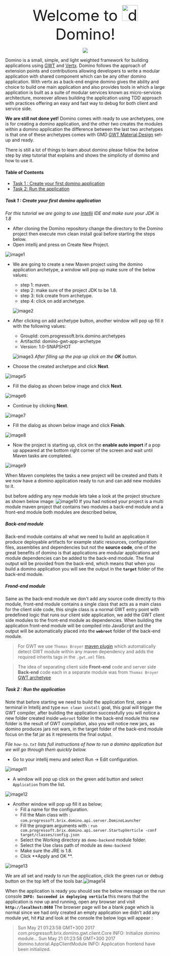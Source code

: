 <p align="center"><font size="20">Welcome to <img alt="domino"src="https://avatars2.githubusercontent.com/u/28739752?v=3&s=200" width="50"/> Domino! </font></p>
<p align="center">
  <a title="Gitter" href=""><img src="https://badges.gitter.im/Join%20Chat.svg"></a>
</p>

Domino is a small, simple, and  light weighted framework for building applications using  [GWT](http://www.gwtproject.org/)  and [Vertx](http://vertx.io/).  Domino follows the approach of extension points and contributions allowing developers to write a modular application with shared component which can be any other domino application. With vertx as a back-end engine domino gives the ability and choice to build one main application and also provides tools in which a large application is built as a suite of modular services known as micro-services architecture, moreover allows building the application using TDD approach with practices offering an easy and fast way to debug for both client and service side.

**We are still not done yet!** Domino comes with ready to use archetypes, one is for creating a domino application, and the other two creates the modules within a domino application the difference between the last two archetypes is that one of these archetypes comes with GMD [GWT Material Design](https://github.com/GwtMaterialDesign) set-up and ready.

There is still a lot of things to learn about domino please follow the below step by step tutorial that explains and shows the simplicity of domino and how to use it.

#### **Table of Contents**
* [Task 1 : Create your first domino application](#Task1)
* [Task 2: Run the application](#Task2)

##### **Task 1 : Create your first domino application** <a name="Task1"></a>
*For this tutorial we are going to use [Intellij](https://www.jetbrains.com/idea/) IDE and make sure your JDK is 1.8*

- After cloning the Domino repository change the directory to the Domino project then execute mvn clean install goal before starting the steps below.
- Open intellij and press on Create New Project.

![image1](https://raw.githubusercontent.com/GwtDomino/domino/0d80397597737c14f08032856adc6cba36b188a7/documents/012.png)

- We are going to create a new Maven project using the domino application archetype, a window will pop up make sure of the below values:
    - step 1: maven.
    - step 2: make sure of the project JDK to be 1.8.
    - step 3: tick create from archetype.
    - step 4: click on add archetype.
    
    ![image2](https://raw.githubusercontent.com/GwtDomino/domino/master/documents/013.png)
- After clicking on add archetype button, another window will pop up fill it with the following values: 
  - GroupId: com.progressoft.brix.domino.archetypes
  - ArtifactId: domino-gwt-app-archetype
  - Version: 1.0-SNAPSHOT
  
  ![image3](https://raw.githubusercontent.com/GwtDomino/domino/master/documents/014.png)
*After filling up the pop up click on the **OK** button.*
- Choose the created archetype and click **Next**.

![image5](https://raw.githubusercontent.com/GwtDomino/domino/master/documents/015.png)

- Fill the dialog as shown below image and click **Next**.			

![image6](https://raw.githubusercontent.com/GwtDomino/domino/master/documents/016.png)

- Continue by clicking **Next**.		

![image7](https://raw.githubusercontent.com/GwtDomino/domino/master/documents/017.png)

- Fill the dialog as shown below image and click **Finish**.	

![image8](https://raw.githubusercontent.com/GwtDomino/domino/master/documents/018.png)

- Now the project is starting up, click on the **enable auto import** if a pop up appeared  at the bottom right corner of the screen and wait until Maven tasks are completed.

![image9](https://raw.githubusercontent.com/GwtDomino/domino/master/documents/019.png)

When Maven completes the tasks a new project will be created and thats it we now have a domino application ready to run and can add new modules to it.

but before adding any new module lets take a look at the project structure as shown below image:
![image10](https://raw.githubusercontent.com/GwtDomino/domino/master/documents/)
If you had noticed your project is a multi module maven project that contains two modules a back-end module and a front-end module both modules are described below,

##### Back-end module
Back-end module contains all what we need to build an application it produce deployable artifacts for example static resources, configuration files, assemblies and dependencies but not the **source code**, one of the great benefits of domino is that applications are modular applications and module dependencies can be added to the back-end module. The final output will be provided from the back-end, which means that when you build a domino application you will see the output in the **`target`** folder of the back-end module.

##### Frond-end module
Same as the back-end module we don't add any source code directly to this module, front-end module contains a single class that acts as a main class for the client side code, this single class is a normal GWT entry point with predefined logic that runs our client side application, we add the GWT client side modules to the front-end module as dependencies. When building the application front-end module will be compiled into JavaScript and the output will be automatically placed into the **`webroot`** folder of the back-end module.

> For GWT we use `Thomas Broyer` [maven plugin](https://github.com/tbroyer/gwt-maven-plugin)  which automatically detect GWT module within any maven dependency and adds the required inherits tags in the `.gwt.xml` files.

> The idea of separating client side **Front-end** code and server side **Back-end** code each in a separate module was from `Thomas Broyer` [GWT archetype](https://github.com/tbroyer/gwt-maven-archetypes)



##### **Task 2 : Run the application** <a name="Task2"></a>
Note that before starting we need to build the application first, open a terminal in Intellij and type `mvn clean install` goal, this goal will trigger the GWT compiler,  after building the application successfully you will notice a new folder created inside `webroot` folder in the back-end module this new folder is the result of GWT compilation, also you will notice new jars, as domino produces jars not wars, in the target folder of the back-end module focus on the fat jar as it represents the final output.

*File `how-to.txt` lists full instructions of how to run a domino application but we will go through them quickly below.*

- Go to your intellij menu and select Run -> Edit configuration.

![image11](https://raw.githubusercontent.com/GwtDomino/domino/master/documents/020.png)

- A window will pop up click on the green add button  and select `Application` from the list.

![image12](https://raw.githubusercontent.com/GwtDomino/domino/master/documents/021.png)

- Another window will pop up fill it as below;
    - Fill a name for the configuration.
    - Fill the Main class with : `com.progressoft.brix.domino.api.server.DominoLauncher`
    - Fill the program arguments with : `run com.progressoft.brix.domino.api.server.StartupVerticle -conf target/classes/config.json`
    - Select the Working directory as `demo-backend` module folder.
    - Select the Use class path of module as `demo-backend`
    - Make sure the JRE is 1.8.
    - Click **Apply and OK **.

![image13](https://raw.githubusercontent.com/GwtDomino/domino/master/documents/022.png)

We are all set and ready to run the application, click the green run or debug button on the top left of the tools bar.![image14](https://raw.githubusercontent.com/GwtDomino/domino/master/documents/023.png)

When the application is ready you should see the below message on the run console
**`INFO: Succeeded in deploying verticle`**
this means that the application is now up and running,  open any browser and visit **`http://localhost:8080`**
The browser page will be a blank page which is normal since we had only created an empty application we didn't add any module yet, hit **`F12`**  and look at the console the below logs will appear :

> Sun May 21 01:23:58 GMT+300 2017 com.progressoft.brix.domino.gwt.client.Core
INFO: Initialize domino module...
Sun May 21 01:23:58 GMT+300 2017 domino.tutorial.AppClientModule
INFO: Application frontend have been initialized.

